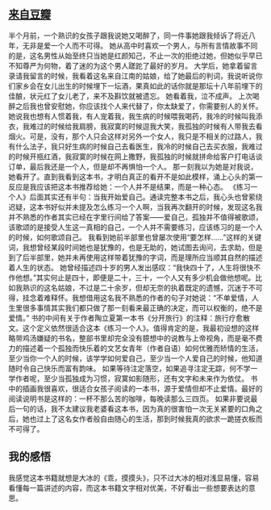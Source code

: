 ## [来自豆瓣](https://book.douban.com/review/6722216/) ##
半个月前，一个熟识的女孩子跟我说她又喝醉了，同一件事她跟我倾诉了将近八年，无非是爱一个人而不可得。
她从高中时喜欢一个男人，与所有言情故事不同的是，这名男性从始至终只当她是红颜知己，不止一次的拒绝过她，但她似乎早已不知尊严为何物，着了迷的为这个男人蹉跎了最好的岁月。
大学后，她拿着留言录请我留言的时候，我看着这名来自江南的姑娘，给了她最后的判词，我说听说你们家乡会在女儿出生的时候埋下一坛酒，果真如此的话你就是那坛十八年前埋下的佳酿，状元红了女儿老了，来不及斟饮就被遗忘。
她看着我，泣不成声。
上次喝醉之后我也曾安慰她，你应该找个人来代替了，你太缺爱了，你需要别人的关怀。
她说我也想有人惯着我，有人宠着我，我生病的时候喂我喝药，我冷的时候叫我添衣，我难过的时候给我肩膀，我寂寞的时候逗我大笑，我孤独的时候有人带我去看烟火。可是，没有，那个人只会这样对另外一个女人，我只是不相关的过路人，我有什么法子，我只好生病的时候自己去看医生，我冷的时候自己去买衣服，我难过的时候开瓶红酒，我寂寞的时候在网上撒野，我孤独的时候就拼命给客户打电话谈订单，最后我还是一个人，但是却不再惧怕一个人。
那一刻我以为她是对我说，她看开了。直到我看到这本书，才明白真正的看开不是如此模样，涌上心头的第一反应是我应该把这本书推荐给她：一个人并不是结果，而是一种心态。
《练习一个人》后面其实还有半句：当我开始爱自己。通读完整本书之后，我心头也曾萦绕迟疑，这本书好似并未提及怎么练习一个人啊，当我再次翻开的时候，发现这名我并不熟悉的作者其实已经在字里行间给了答案——爱自己，孤独并不值得被歌颂，该歌颂的是接受人生这一真相的自己，一个人并不需要练习，应该练习的是一个人的时候，如何歌颂自己。
我看到她前半部里也曾屡次使用“要怎样……”这样的关键词，我想曾经某段时间她也是犹豫的，也是无助的，她试图去询问，去求助，但是到了后半部里，她并未再使用这样带着犹豫的字词，而是理所应当顺其自然的描述着人生的状态。
她曾经描述四十岁的男人发出感叹：“我快四十了，人生将很快不作他想。”其实何止是四十，即便是二十，三十，一个人又有多少机会做他想呢。比如我熟识的这名姑娘，不过是二十余岁，但却无奈的执着既定的遗憾，沉迷于不可得，挂念着难释怀。我想借用这名我不熟悉的作者的句子对她说：“不单爱情，人生里很多事情其实我们都只做了那一刻看来最正确的决定，而可以权衡的，绝不是爱情。”
书的中间有关于作者陶立夏第一本书《分开旅行》的注释：旅行疗愈散文。这个定义依然很适合这本《练习一个人》。值得肯定的是，我最初设想的这样略带鸡汤嫌疑的书名，整部书里却完全没有臆想中的说教与上帝视角，而是毫不费力的描述着一个孤独而快乐着的文艺女青年（作者自语）如何优雅而矫情的生活，至少当你一个人的时候，该学学如何爱自己，至少当一个人爱自己的时候，他知道随时令自己快乐而富有韵味。
如果等待注定落空，如果追寻注定无踪，何不学一学作者呢，至少当孤独成为习惯，寂寞如影随形，还有文字和未来作为依仗。
书中的插画我很喜欢，很适合女孩子阅读的一本书，源于爱情但却不止爱情。最好的阅读说明书是这样的：一杯不那么苦的咖啡，每晚读那么三四页。
如果非要说最后一句的话，我不太建议我老婆看这本书，因为真的很害怕一次无关紧要的口角之后，她也过上了这名女作者般自由随心的生活，那到时候我真的欲求一跪搓衣板而不可得了。

## 我的感悟 ##
我感觉这本书籍就想是大冰的《乖，摸摸头》，只不过大冰的相对浅显易懂，容易看懂每一篇讲述的内容，而这本书籍文字相对优美，不好看出一些想要表达的意思。
